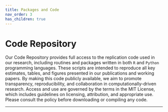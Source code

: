 ```yaml
---
title: Packages and Code
nav_order: 3
has_children: true
---
```


# Code Repository

Our Code Repository provides full access to the replication code used in our research, including routines and packages written in both `R` and `Python` programming languages. These scripts are intended to reproduce all key estimates, tables, and figures presented in our publications and working papers. By making this code publicly available, we aim to promote transparency, reproducibility, and collaboration in computationally-driven research. Access and use are governed by the terms in the MIT License, which includes guidelines on licensing, attribution, and appropriate use. Please consult the policy before downloading or compiling any code.

---
